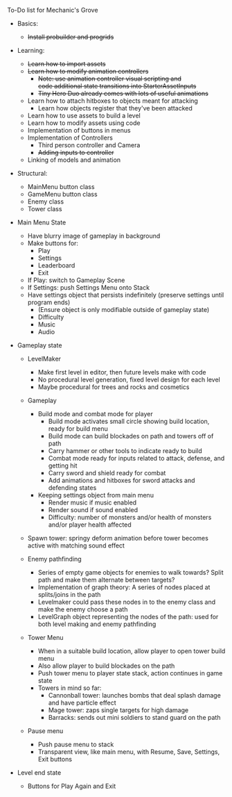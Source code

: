 To-Do list for Mechanic's Grove

- Basics:
    - <s>Install probuilder and progrids</s>
    
- Learning:
    - <s>Learn how to import assets</s>
    - <s>Learn how to modify animation controllers
        - Note: use animation controller visual scripting and<br>
            code additional state transitions into StarterAssetInputs
        - Tiny Hero Duo already comes with lots of useful animations </s>
    - Learn how to attach hitboxes to objects meant for attacking
        - Learn how objects register that they've been attacked
    - Learn how to use assets to build a level
    - Learn how to modify assets using code
    - Implementation of buttons in menus
    - Implementation of Controllers
        - Third person controller and Camera
        - <s>Adding inputs to controller</s>
    - Linking of models and animation
   

- Structural:
    - MainMenu button class
    - GameMenu button class
    - Enemy class 
    - Tower class


- Main Menu State
    - Have blurry image of gameplay in background
    - Make buttons for:
        - Play
        - Settings
        - Leaderboard
        - Exit
    - If Play: switch to Gameplay Scene
    - If Settings: push Settings Menu onto Stack
    - Have settings object that persists indefinitely (preserve settings until program ends)
        - (Ensure object is only modifiable outside of gameplay state)
        - Difficulty
        - Music
        - Audio

- Gameplay state
    - LevelMaker
        - Make first level in editor, then future levels make with code
        - No procedural level generation, fixed level design for each level
        - Maybe procedural for trees and rocks and cosmetics
    
    - Gameplay
        - Build mode and combat mode for player
            - Build mode activates small circle showing build location, ready for build menu
            - Build mode can build blockades on path and towers off of path
            - Carry hammer or other tools to indicate ready to build
            - Combat mode ready for inputs related to attack, defense, and getting hit
            - Carry sword and shield ready for combat
            - Add animations and hitboxes for sword attacks and defending states
        - Keeping settings object from main menu
            - Render music if music enabled
            - Render sound if sound enabled
            - Difficulty: number of monsters and/or health of monsters and/or player health affected

    - Spawn tower: springy deform animation before tower becomes active with matching sound effect
    
    - Enemy pathfinding
        - Series of empty game objects for enemies to walk towards? Split path and make them alternate between targets?
        - Implementation of graph theory: A series of nodes placed at splits/joins in the path
        - Levelmaker could pass these nodes in to the enemy class and make the enemy choose a path
        - LevelGraph object representing the nodes of the path: used for both level making and enemy pathfinding 

    - Tower Menu
        - When in a suitable build location, allow player to open tower build menu
        - Also allow player to build blockades on the path
        - Push tower menu to player state stack, action continues in game state
        - Towers in mind so far:
            - Cannonball tower: launches bombs that deal splash damage and have particle effect
            - Mage tower: zaps single targets for high damage
            - Barracks: sends out mini soldiers to stand guard on the path

    - Pause menu
        - Push pause menu to stack
        - Transparent view, like main menu, with Resume, Save, Settings, Exit buttons


- Level end state
    - Buttons for Play Again and Exit
